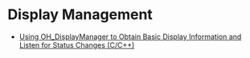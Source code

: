 # Display Management

- [Using OH_DisplayManager to Obtain Basic Display Information and Listen for Status Changes (C/C++)](native-display-manager.md)
